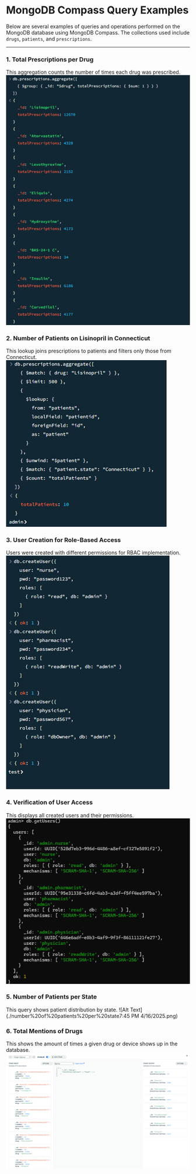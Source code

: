 # MongoDB Compass Query Examples

Below are several examples of queries and operations performed on the MongoDB database using MongoDB Compass. The collections used include `drugs`, `patients`, and `prescriptions`.

---

### 1. Total Prescriptions per Drug
This aggregation counts the number of times each drug was prescribed.
![Alt Text](./total%20rx%20per%20drug.png)


### 2. Number of Patients on Lisinopril in Connecticut
This lookup joins prescriptions to patients and filters only those from Connecticut.
![Alt Text](./patients%20in%20CT%20on%20lisinopril.png)

### 3. User Creation for Role-Based Access
Users were created with different permissions for RBAC implementation.
![Alt Text](./user%20creation.png)

### 4. Verification of User Access
This displays all created users and their permissions.
![Alt Text](./verification%20of%20user%20access.png)

### 5. Number of Patients per State
This query shows patient distribution by state.
![Alt Text](./number%20of%20patients%20per%20state7:45 PM 4/16/2025.png)

### 6. Total Mentions of Drugs
This shows the amount of times a given drug or device shows up in the database.
![Alt Text](./sorted%20drugs.png)